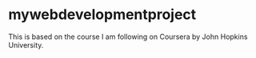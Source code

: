 # mywebdevelopmentproject
This is based on the course I am following on Coursera by John Hopkins University.
